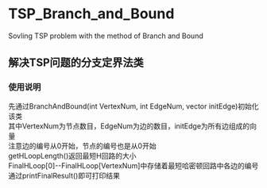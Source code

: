 # TSP_Branch_and_Bound
Sovling TSP problem with the method of Branch and Bound<br>
## 解决TSP问题的分支定界法类
### 使用说明
  先通过BranchAndBound(int VertexNum, int EdgeNum, vector<Edge> initEdge)初始化该类<br>
  其中VertexNum为节点数目，EdgeNum为边的数目，initEdge为所有边组成的向量<br>
  注意边的编号从0开始，节点的编号也是从0开始<br>
  getHLoopLength()返回最短H回路的大小<br>
  FinalHLoop[0]--FinalHLoop[VertexNum]中存储着最短哈密顿回路中各边的编号<br>
  通过printFinalResult()即可打印结果<br>
